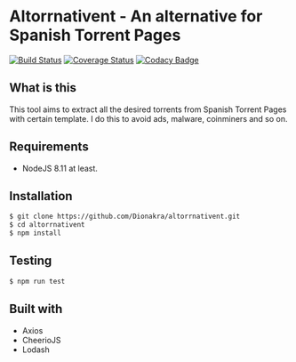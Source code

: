 # Altorrnativent - An alternative for Spanish Torrent Pages
[![Build Status](https://travis-ci.org/Dionakra/altorrnativent.svg?branch=master)](https://travis-ci.org/Dionakra/altorrnativent) [![Coverage Status](https://coveralls.io/repos/github/Dionakra/altorrnativent/badge.svg?branch=master)](https://coveralls.io/github/Dionakra/altorrnativent?branch=master) [![Codacy Badge](https://api.codacy.com/project/badge/Grade/303f6cccbc594be1a378521671d703e2)](https://www.codacy.com/app/Dionakra/altorrnativent?utm_source=github.com&amp;utm_medium=referral&amp;utm_content=Dionakra/altorrnativent&amp;utm_campaign=Badge_Grade)

## What is this
This tool aims to extract all the desired torrents from Spanish Torrent Pages with certain template. I do this to avoid ads, malware, coinminers and so on.

## Requirements
*  NodeJS 8.11 at least.

## Installation
```sh
$ git clone https://github.com/Dionakra/altorrnativent.git
$ cd altorrnativent
$ npm install
```

## Testing
```sh
$ npm run test
```

## Built with
*  Axios
*  CheerioJS
*  Lodash
